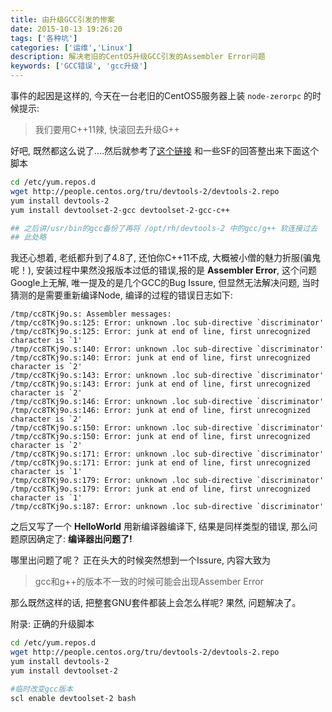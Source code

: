 ```yaml
---
title: 由升级GCC引发的惨案
date: 2015-10-13 19:26:20
tags: ['各种坑']
categories: ['运维','Linux']
description: 解决老旧的CentOS升级GCC引发的Assembler Error问题
keywords: ['GCC错误', 'gcc升级']
---
```



事件的起因是这样的, 今天在一台老旧的CentOS5服务器上装 `node-zerorpc` 的时候提示:

>  我们要用C++11辣, 快滚回去升级G++

好吧, 既然都这么说了....然后就参考了[这个链接](http://engine.wohlnet.ru/forum/viewtopic.php?f=17&t=330) 和一些SF的回答整出来下面这个脚本

```bash
cd /etc/yum.repos.d
wget http://people.centos.org/tru/devtools-2/devtools-2.repo 
yum install devtools-2
yum install devtoolset-2-gcc devtoolset-2-gcc-c++

## 之后讲/usr/bin的gcc备份了再将 /opt/rh/devtools-2 中的gcc/g++ 软连接过去
## 此处略
```

我还心想着, 老纸都升到了4.8了, 还怕你C++11不成, 大概被小僧的魅力折服(骗鬼呢！), 安装过程中果然没报版本过低的错误,报的是 **Assembler Error**, 这个问题Google上无解, 唯一提及的是几个GCC的Bug Issure, 但显然无法解决问题, 当时猜测的是需要重新编译Node, 编译的过程的错误日志如下:

```
/tmp/cc8TKj9o.s: Assembler messages:
/tmp/cc8TKj9o.s:125: Error: unknown .loc sub-directive `discriminator'
/tmp/cc8TKj9o.s:125: Error: junk at end of line, first unrecognized character is `1'
/tmp/cc8TKj9o.s:140: Error: unknown .loc sub-directive `discriminator'
/tmp/cc8TKj9o.s:140: Error: junk at end of line, first unrecognized character is `2'
/tmp/cc8TKj9o.s:143: Error: unknown .loc sub-directive `discriminator'
/tmp/cc8TKj9o.s:143: Error: junk at end of line, first unrecognized character is `2'
/tmp/cc8TKj9o.s:146: Error: unknown .loc sub-directive `discriminator'
/tmp/cc8TKj9o.s:146: Error: junk at end of line, first unrecognized character is `2'
/tmp/cc8TKj9o.s:150: Error: unknown .loc sub-directive `discriminator'
/tmp/cc8TKj9o.s:150: Error: junk at end of line, first unrecognized character is `2'
/tmp/cc8TKj9o.s:171: Error: unknown .loc sub-directive `discriminator'
/tmp/cc8TKj9o.s:171: Error: junk at end of line, first unrecognized character is `1'
/tmp/cc8TKj9o.s:179: Error: unknown .loc sub-directive `discriminator'
/tmp/cc8TKj9o.s:179: Error: junk at end of line, first unrecognized character is `1'
/tmp/cc8TKj9o.s:187: Error: unknown .loc sub-directive `discriminator'
```

之后又写了一个 **HelloWorld** 用新编译器编译下, 结果是同样类型的错误, 那么问题原因确定了: **编译器出问题了!**

哪里出问题了呢？ 正在头大的时候突然想到一个Issure, 内容大致为

> gcc和g++的版本不一致的时候可能会出现Assember Error

那么既然这样的话, 把整套GNU套件都装上会怎么样呢? 果然, 问题解决了。

附录: 正确的升级脚本

```bash 
cd /etc/yum.repos.d
wget http://people.centos.org/tru/devtools-2/devtools-2.repo 
yum install devtools-2
yum install devtoolset-2

#临时改变gcc版本
scl enable devtoolset-2 bash
```


